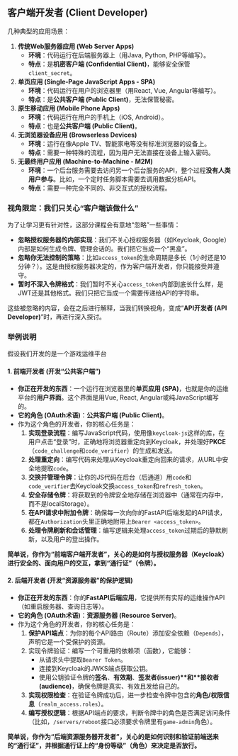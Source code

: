 ## 客户端开发者 (Client Developer)

几种典型的应用场景：

1. **传统Web服务器应用 (Web Server Apps)**
   - **环境**：代码运行在后端服务器上（用Java, Python, PHP等编写）。
   - **特点**：是**机密客户端 (Confidential Client)**，能够安全保管`client_secret`。
2. **单页应用 (Single-Page JavaScript Apps - SPA)**
   - **环境**：代码运行在用户的浏览器里（用React, Vue, Angular等编写）。
   - **特点**：是**公共客户端 (Public Client)**，无法保管秘密。
3. **原生移动应用 (Mobile Phone Apps)**
   - **环境**：代码运行在用户的手机上（iOS, Android）。
   - **特点**：也是**公共客户端 (Public Client)**。
4. **无浏览器设备应用 (Browserless Devices)**
   - **环境**：运行在像Apple TV、智能家电等没有标准浏览器的设备上。
   - **特点**：需要一种特殊的流程，因为用户无法直接在设备上输入密码。
5. **无最终用户应用 (Machine-to-Machine - M2M)**
   - **环境**：一个后台服务需要去访问另一个后台服务的API，整个过程**没有人类用户参与**。比如，一个定时任务脚本需要去调用数据分析API。
   - **特点**：需要一种完全不同的、非交互式的授权流程。

### 视角限定：我们只关心“客户端该做什么”

为了让学习更有针对性，这部分课程会有意地“忽略”一些事情：

- **忽略授权服务器的内部实现**：我们不关心授权服务器（如Keycloak, Google）内部是如何生成令牌、管理会话的。我们把它当成一个“黑盒”。
- **忽略你无法控制的策略**：比如`access_token`的生命周期是多长（1小时还是10分钟？）。这是由授权服务器决定的，作为客户端开发者，你只能接受并遵守。
- **暂时不深入令牌格式**：我们暂时不关心`access_token`内部到底长什么样，是JWT还是其他格式。我们只把它当成一个需要传递给API的字符串。

这些被忽略的内容，会在之后进行解释，当我们转换视角，变成“**API开发者 (API Developer)**”时，再进行深入探讨。

### 举例说明

假设我们开发的是一个游戏运维平台

#### 1. 前端开发者 (开发“公共客户端”)

- **你正在开发的东西**：一个运行在浏览器里的**单页应用 (SPA)**，也就是你的运维平台的**用户界面**。这个界面是用Vue, React, Angular或纯JavaScript编写的。
- **它的角色 (OAuth术语)**：**公共客户端 (Public Client)**。
- 作为这个角色的开发者，你的核心任务是：
  1. **实现登录流程**：编写JavaScript代码，使用像`keycloak-js`这样的库，在用户点击“登录”时，正确地将浏览器重定向到Keycloak，并处理好**PKCE**（`code_challenge`和`code_verifier`）的生成和发送。
  2. **处理重定向**：编写代码来处理从Keycloak重定向回来的请求，从URL中安全地提取`code`。
  3. **交换并管理令牌**：让你的JS代码在后台（后通道）用`code`和`code_verifier`去Keycloak交换`access_token`和`refresh_token`。
  4. **安全存储令牌**：将获取到的令牌安全地存储在浏览器中（通常在内存中，而不是localStorage）。
  5. **在API请求中附加令牌**：确保每一次向你的FastAPI后端发起的API请求，都在`Authorization`头里正确地附带上`Bearer <access_token>`。
  6. **处理令牌刷新和会话管理**：编写逻辑来处理`access_token`过期后的静默刷新，以及用户的登出操作。

**简单说，你作为“前端客户端开发者”，关心的是如何与授权服务器（Keycloak）进行安全的、面向用户的交互，拿到“通行证”（令牌）。**

#### 2. 后端开发者 (开发“资源服务器”的保护逻辑)

- **你正在开发的东西**：你的**FastAPI后端应用**，它提供所有实际的运维操作API（如重启服务器、查询日志等）。
- **它的角色 (OAuth术语)**：**资源服务器 (Resource Server)**。
- 作为这个角色的开发者，你的核心任务是：
  1. **保护API端点**：为你的每个API路由（Route）添加安全依赖（`Depends`），声明它是一个受保护的资源。
  2. 实现令牌验证：编写一个可重用的依赖项（函数），它能够：
     - 从请求头中提取`Bearer Token`。
     - 连接到Keycloak的JWKS端点获取公钥。
     - 使用公钥验证令牌的**签名**、**有效期**、**签发者(issuer)\**和\**接收者(audience)**，确保令牌是真实、有效且发给自己的。
  3. **实现权限检查**：在验证令牌成功后，进一步检查令牌中包含的**角色/权限信息**（`realm_access.roles`）。
  4. **编写授权逻辑**：根据API端点的要求，判断令牌中的角色是否满足访问条件（比如，`/servers/reboot`接口必须要求令牌里有`game-admin`角色）。

**简单说，你作为“后端资源服务器开发者”，关心的是如何识别和验证前端送来的“通行证”，并根据通行证上的“身份等级”（角色）来决定是否放行。**
